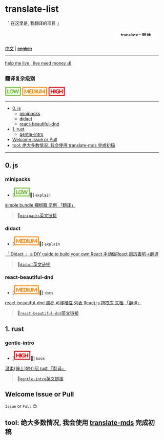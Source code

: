 # translate-list

「 在这里是, 我翻译的项目 」

<p align='right'><img style="width:30%;" src='./translate.PNG' alt='translate list'></p>

[中文](./readme.md) | ~~[english](./readme.en.md)~~

---

[help me live , live need money 💰](https://github.com/chinanf-boy/live-need-money)

### 翻译复杂级别

![low.svg](low.svg)
![medium.svg](medium.svg)
![high.svg](high.svg)


---

<!-- START doctoc generated TOC please keep comment here to allow auto update -->
<!-- DON'T EDIT THIS SECTION, INSTEAD RE-RUN doctoc TO UPDATE -->


- [0. js](#0-js)
  - [minipacks](#minipacks)
  - [didact](#didact)
  - [react-beautiful-dnd](#react-beautiful-dnd)
- [1. rust](#1-rust)
  - [gentle-intro](#gentle-intro)
- [Welcome Issue or Pull](#welcome-issue-or-pull)
- [tool: 绝大多数情况, 我会使用 translate-mds 完成初稿](#tool-%E7%BB%9D%E5%A4%A7%E5%A4%9A%E6%95%B0%E6%83%85%E5%86%B5-%E6%88%91%E4%BC%9A%E4%BD%BF%E7%94%A8-translate-mds-%E5%AE%8C%E6%88%90%E5%88%9D%E7%A8%BF)

<!-- END doctoc generated TOC please keep comment here to allow auto update -->

---

## 0. js

### minipacks 

- [![low](./low.svg)📖] `explain`

[simple bundle 捆绑器 示例 「翻译」](https://github.com/chinanf-boy/minipack-explain)

> 🔗[`minipacks`英文链接](https://github.com/ronami/minipack)

### didact 

- [![medium](./medium.svg)📖] `explain`

[「 Didact 」 a DIY guide to build your own React 手动做React 贼厉害吧->翻译](https://github.com/chinanf-boy/didact-explain)

> 🔗[`didact`英文链接](https://github.com/hexacta/didact)

### react-beautiful-dnd

- [![medium](./medium.svg)📖] `docs`

[react-beautiful-dnd 漂亮,可移植性 列表 React.js 拖拽库 文档 「翻译」](https://github.com/chinanf-boy/react-beautiful-dnd-zh)

> 🔗[`react-beautiful-dnd`英文链接](https://github.com/atlassian/react-beautiful-dnd)

## 1. rust

### gentle-intro 

- [![high](./high.svg)📖] `book`

[温柔{绅士}地介绍 rust 「翻译」](https://github.com/chinanf-boy/gentle-intro)

> 🔗[`gentle-intro`英文链接](https://github.com/stevedonovan/gentle-intro)


## Welcome Issue or Pull

`Issue` or `Pull` 😊

## tool: 绝大多数情况, 我会使用 [translate-mds](https://github.com/chinanf-boy/translate-mds) 完成初稿